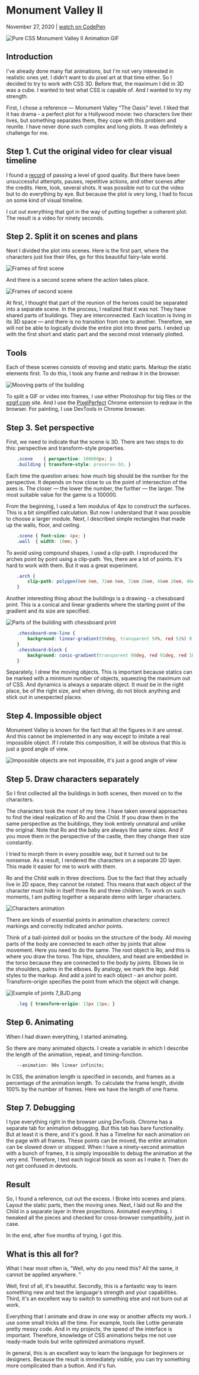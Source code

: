 # Monument Valley II

November 27, 2020 | [watch on CodePen](https://codepen.io/miocene/pen/NWRWQpX)

![Pure CSS Monument Valley II Animation GIF](14.png "Pure CSS Monument Valley II Animation GIF")

## Introduction
I've already done many flat animations, but I'm not very interested in realistic ones yet. I didn't want to do pixel art at that time either. So I decided to try to work with CSS 3D. Before that, the maximum I did in 3D was a cube. I wanted to test what CSS is capable of. And I wanted to try my strength.

First, I chose a reference — Monument Valley "The Oasis" level. I liked that it has drama - a perfect plot for a Hollywood movie: two characters live their lives, but something separates them, they cope with this problem and reunite. I have never done such complex and long plots. It was definitely a challenge for me.

## Step 1. Cut the original video for clear visual timeline
I found a [record](https://youtu.be/qASbo9-8Gkw) of passing a level of good quality. But there have been unsuccessful attempts, pauses, repetitive actions, and other scenes after the credits. Here, look, several shots. It was possible not to cut the video but to do everything by eye. But because the plot is very long, I had to focus on some kind of visual timeline.

I cut out everything that got in the way of putting together a coherent plot. The result is a video for ninety seconds.

## Step 2. Split it on scenes and plans
Next I divided the plot into scenes. Here is the first part, where the characters just live their lifes, go for this beautiful fairy-tale world.

![Frames of first scene](images/1_scene-one.png "Frames of first scene")

And there is a second scene where the action takes place.

![Frames of second scene](images/2_scene-two.png "Frames of second scene")

At first, I thought that part of the reunion of the heroes could be separated into a separate scene. In the process, I realized that it was not. They have shared parts of buildings. They are interconnected. Each location is living in its 3D space — and there is no transition from one to another. Therefore, we will not be able to logically divide the entire plot into three parts. I ended up with the first short and static part and the second most intensely plotted.

## Tools
Each of these scenes consists of moving and static parts. Markup the static elements first. To do this, I took any frame and redraw it in the browser.

![Mooving parts of the building](images/3_mooving-and-static-parts.png "Mooving parts of the building")

To split a GIF or video into frames, I use either Photoshop for big files or the [ezgif.com](https://ezgif.com) site. And I use the [PixelPerfect](https://chrome.google.com/webstore/detail/perfectpixel-by-welldonec/dkaagdgjmgdmbnecmcefdhjekcoceebi?hl=ru) Chrome extension to redraw in the browser. For painting, I use DevTools in Chrome browser.

## Step 3. Set perspective
First, we need to indicate that the scene is 3D. There are two steps to do this: perspective and transform-style properties.

```css
    .scene    { perspective: 100000px; }
    .building { transform-style: preserve-3d; }
```

Each time the question arises: how much big should be the number for the perspective. It depends on how close to us the point of intersection of the axes is. The closer — the lower the number, the further — the larger. The most suitable value for the game is a 100000.

From the beginning, I used a 1em modulus of 4px to construct the surfaces. This is a bit simplified calculation. But now I understand that it was possible to choose a larger module. Next, I described simple rectangles that made up the walls, floor, and ceiling. 

```css
    .scene { font-size: 4px; }
    .wall  { width: 10em; }
```

To avoid using compound shapes, I used a clip-path. I reproduced the arches point by point using a clip-path. Yes, there are a lot of points. It's hard to work with them. But it was a great experiment.

```css
    .arch {
        clip-path: polygon(0em 0em, 72em 0em, 72em 28em, 46em 28em, 46em 18em, 45em 15em, 44em 13em, 43em 11.7em, 42em 10.6em, 41em 9.8em, 40em 9.1em, 39em 8.6em, 37em 8em, 35em 8em, 31em 8.3em, 30em 8.5em, 29em 8.9em, 27em 10.1em, 26em 11.1em, 25em 12.3em, 24em 13.7em, 23.4em 15.5em, 23em 30em, 0em 30em);
    }
```

Another interesting thing about the buildings is a drawing - a chessboard print. This is a conical and linear gradients where the starting point of the gradient and its size are specified.

![Parts of the building with chessboard print](images/4_chessboard.png "Parts of the building with chessboard print")

```css
    .chessboard-one-line {
        background: linear-gradient(90deg, transparent 50%, red 51%) 0 2em / 3em 1.5em repeat-x;
    }
    .chessboard-block {
        background: conic-gradient(transparent 90deg, red 91deg, red 180deg, transparent 180deg, transparent 270deg, red 271deg) 0 0 / 3em 3em repeat;
    }
```

Separately, I drew the moving objects. This is important because statics can be marked with a minimum number of objects, squeezing the maximum out of CSS. And dynamics is always a separate object. It must be in the right place, be of the right size, and when driving, do not block anything and stick out in unexpected places.

## Step 4. Impossible object
Monument Valley is known for the fact that all the figures in it are unreal. And this cannot be implemented in any way except to imitate a real impossible object. If I rotate this composition, it will be obvious that this is just a good angle of view.

![Impossible objects are not impossible, it's just a good angle of view](images/5_impossible-objects.gif "Impossible objects are not impossible, it's just a good angle of view")

## Step 5. Draw characters separately
So I first collected all the buildings in both scenes, then moved on to the characters.

The characters took the most of my time. I have taken several approaches to find the ideal realization of Ro and the Child. If you draw them in the same perspective as the buildings, they look entirely unnatural and unlike the original. Note that Ro and the baby are always the same sizes. And if you move them in the perspective of the castle, then they change their size constantly.

I tried to morph them in every possible way, but it turned out to be nonsense. As a result, I rendered the characters on a separate 2D layer. This made it easier for me to work with them.

Ro and the Child walk in three directions. Due to the fact that they actually live in 2D space, they cannot be rotated. This means that each object of the character must hide in itself three Ro and three children. To work on such moments, I am putting together a separate demo with larger characters.

![Characters animation](images/6_characters.gif "Characters animation")

There are kinds of essential points in animation characters: correct markings and correctly indicated anchor points.

Think of a ball-jointed doll or books on the structure of the body. All moving parts of the body are connected to each other by joints that allow movement. Here you need to do the same. The root object is Ro, and this is where you draw the torso. The hips, shoulders, and head are embedded in the torso because they are connected to the body by joints. Elbows lie in the shoulders, palms in the elbows. By analogy, we mark the legs. Add styles to the markup. And add a joint to each object - an anchor point. Transform-origin specifies the point from which the object will change.

![Example of joints](images/7_BJD.png "Example of joints")
7_BJD.png

```css
    .leg { transform-origin: 13px 13px; }
```

## Step 6. Animating
When I had drawn everything, I started animating.

So there are many animated objects. I create a variable in which I describe the length of the animation, repeat, and timing-function.

```css
    --animation: 90s linear infinite;
```

In CSS, the animation length is specified in seconds, and frames as a percentage of the animation length. To calculate the frame length, divide 100% by the number of frames. Here we have the length of one frame.

## Step 7. Debugging
I type everything right in the browser using DevTools. Chrome has a separate tab for animation debugging. But this tab has bare functionality. But at least it is there, and it's good. It has a Timeline for each animation on the page with all frames. These points can be moved, the entire animation can be slowed down or stopped. When I have a ninety-second animation with a bunch of frames, it is simply impossible to debug the animation at the very end. Therefore, I test each logical block as soon as I make it. Then do not get confused in devtools.

## Result
So, I found a reference, cut out the excess. I Broke into scenes and plans. Layout the static parts, then the moving ones. Next, I laid out Ro and the Child in a separate layer in three projections. Animated everything. I tweaked all the pieces and checked for cross-browser compatibility, just in case.

In the end, after five months of trying, I got this.

## What is this all for?

What I hear most often is, "Well, why do you need this? All the same, it cannot be applied anywhere. "

Well, first of all, it's beautiful. Secondly, this is a fantastic way to learn something new and test the language's strength and your capabilities. Third, it's an excellent way to switch to something else and not burn out at work.

Everything that I animate and draw in one way or another affects my work. I use some small tricks all the time. For example, tools like Lottie generate pretty messy code. And in my projects, the speed of the interface is important. Therefore, knowledge of CSS animations helps me not use ready-made tools but write optimized animations myself.

In general, this is an excellent way to learn the language for beginners or designers. Because the result is immediately visible, you can try something more complicated than a button. And it's fun.